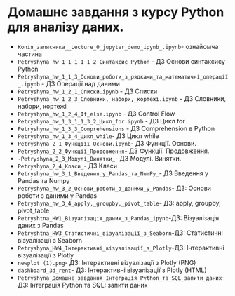# Домашнє завдання з курсу Python для аналізу даних. 
- `Копія_записника__Lecture_0_jupyter_demo_ipynb_.ipynb`- ознайомча частина
- `Petryshyna_hw_1_1_1_1_1_2_Cинтаксис_Python` - ДЗ Основи синтаксису Python
- `Petryshyna_hw_1_1_3_Основи_роботи_з_рядками_та_математичні_операції_.ipynb` - ДЗ Операції над даними
- `Petryshyna_hw_1_2_1_Списки.ipynb` - ДЗ Списки
- `Petryshyna_hw_1_2_3_Словники,_набори,_кортежі.ipynb` - ДЗ Словники, набори, кортежі
- `Petryshyna_hw_1_2_4_If_else.ipynb` - ДЗ Control Flow 
- `Petryshyna_hw_1_3_1_1_3_2_Цикл_for.ipynb` - ДЗ Цикл for
- `Petryshyna_hw_1_3_3_Comprehensions` - ДЗ Comprehension в Python
- `Petryshyna_hw_1_3_4_Цикл_while`- ДЗ Цикл while
- `Petryshyna_2_1_Функціїї_Основи.ipynb`- ДЗ Функції. Основи.
- `Petryshyna_2_2_Функції_Продовження`- ДЗ Функції. Продовження.
- `-Petryshyna_2_3_Модулі_Винятки_`- ДЗ Модулі. Винятки.
- `Petryshyna_2_4_Класи_`- ДЗ Класи
- `Petryshyna_hw_3_1_Введення_у_Pandas_та_NumPy_`- ДЗ Введення у Pandas та Numpy
- `Petryshyna_hw_3_2_Основи_роботи_з_даними_у_Pandas`- ДЗ: Основи роботи з даними у Pandas
- `Petryshyna_hw_3_4_apply,_groupby,_pivot_table`- ДЗ: apply, groupby, pivot_table
- `Petryshtna_HW1_Візуалізація_даних_з_Pandas_ipynb`-ДЗ: Візуалізація даних з Pandas
- `Petryshtna_HW3_Статистичні_візуалізації_з_Seaborn`-ДЗ: Статистичні візуалізації з Seaborn
- `Petryshyna_HW4_Інтерактивні_візуалізації_з_Plotly`-ДЗ: Інтерактивні візуалізації з Plotly
- `newplot (1).png`- ДЗ: Інтерактивні візуалізації з Plotly (PNG)
- `dashboard_3d_rent`- ДЗ: Інтерактивні візуалізації з Plotly (HTML)
- `Petryshyna_Домашнє_завдання_Інтеграція_Python_та_SQL_запити_даних`- ДЗ: Інтеграція Python та SQL: запити даних
